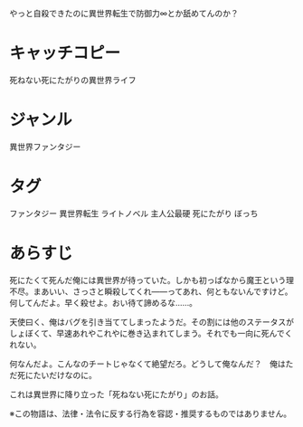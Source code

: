 やっと自殺できたのに異世界転生で防御力∞とか舐めてんのか？

# キャッチコピー
死ねない死にたがりの異世界ライフ

# ジャンル
異世界ファンタジー

# タグ
ファンタジー
異世界転生
ライトノベル
主人公最硬
死にたがり
ぼっち

# あらすじ
死にたくて死んだ俺には異世界が待っていた。しかも初っぱなから魔王という理不尽。まあいい、さっさと瞬殺してくれ――ってあれ、何ともないんですけど。何してんだよ。早く殺せよ。おい待て諦めるな……。

天使曰く、俺はバグを引き当ててしまったようだ。その割には他のステータスがしょぼくて、早速あれやこれやに巻き込まれてしまう。それでも一向に死んでくれない。

何なんだよ。こんなのチートじゃなくて絶望だろ。どうして俺なんだ？　俺はただ死にたいだけなのに。



これは異世界に降り立った「死ねない死にたがり」のお話。

※この物語は、法律・法令に反する行為を容認・推奨するものではありません。
